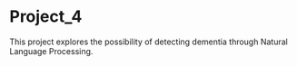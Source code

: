 # Project_4
This project explores the possibility of detecting dementia through Natural Language Processing.
